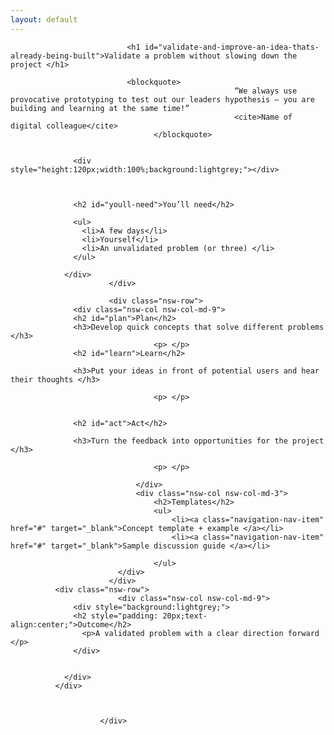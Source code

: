 ```yaml
---
layout: default
---
```

<div class="nsw-grid">
						  <div class="nsw-row nsw-m-bottom-sm">
						    <div class="nsw-col">

                              <h1 id="validate-and-improve-an-idea-thats-already-being-built">Validate a problem without slowing down the project </h1>

                              <blockquote>
                      								  “We always use provocative prototyping to test out our leaders hypothesis – you are building and learning at the same time!”
                      								  <cite>Name of digital colleague</cite>
                      				</blockquote>


                  <div style="height:120px;width:100%;background:lightgrey;"></div>



                  <h2 id="youll-need">You’ll need</h2>

                  <ul>
                    <li>A few days</li>
                    <li>Yourself</li>
                    <li>An unvalidated problem (or three) </li>
                  </ul>

                </div>
						  </div>

						  <div class="nsw-row">
                  <div class="nsw-col nsw-col-md-9">
                  <h2 id="plan">Plan</h2>
                  <h3>Develop quick concepts that solve different problems  </h3>
									<p> </p>
                  <h2 id="learn">Learn</h2>

                  <h3>Put your ideas in front of potential users and hear their thoughts </h3>

									<p> </p>


                  <h2 id="act">Act</h2>

                  <h3>Turn the feedback into opportunities for the project </h3>

									<p> </p>

							    </div>
							    <div class="nsw-col nsw-col-md-3">
									<h2>Templates</h2>
									<ul>
										<li><a class="navigation-nav-item" href="#" target="_blank">Concept template + example </a></li>
										<li><a class="navigation-nav-item" href="#" target="_blank">Sample discussion guide </a></li>

									</ul>
						    </div>
						  </div>
              <div class="nsw-row">
						    <div class="nsw-col nsw-col-md-9">
                  <div style="background:lightgrey;">
                  <h2 style="padding: 20px;text-align:center;">Outcome</h2>
                    <p>A validated problem with a clear direction forward </p>
                  </div>


                </div>
              </div>



						</div>
